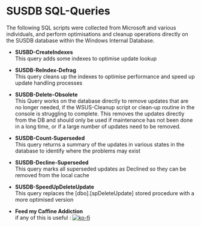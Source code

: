 # SUSDB SQL-Queries<br>
The following SQL scripts were collected from Microsoft and various individuals, and perform optimisations and cleanup operations directly on the SUSDB database within the Windows Internal Database.

* **SUSBD-CreateIndexes**<br>
This query adds some indexes to optimise update lookup

* **SUSDB-ReIndex-Defrag**<br>
This query cleans up the indexes to optimise performance and speed up update handling processes

* **SUSDB-Delete-Obsolete**<br>
This Query works on the database directly to remove updates that are no longer needed, if the WSUS-Cleanup script or clean-up routine in the console is struggling to complete.
This removes the updates directly from the DB and should only be used if maintenance has not been done in a long time, or if a large number of updates need to be removed.

* **SUSDB-Count-Superseded**<br>
This query returns a summary of the updates in various states in the database to identify where the problems may exist

* **SUSDB-Decline-Superseded**<br>
This query marks all superseded updates as Declined so they can be removed from the local cache

* **SUSDB-SpeedUpDeleteUpdate**<br>
This query replaces the [dbo].[spDeleteUpdate] stored procedure with a more optimised version

* **Feed my Caffine Addiction**<BR>
if any of this is useful : [![ko-fi](https://www.ko-fi.com/img/githubbutton_sm.svg)](https://ko-fi.com/Z8Z21XJ08)
